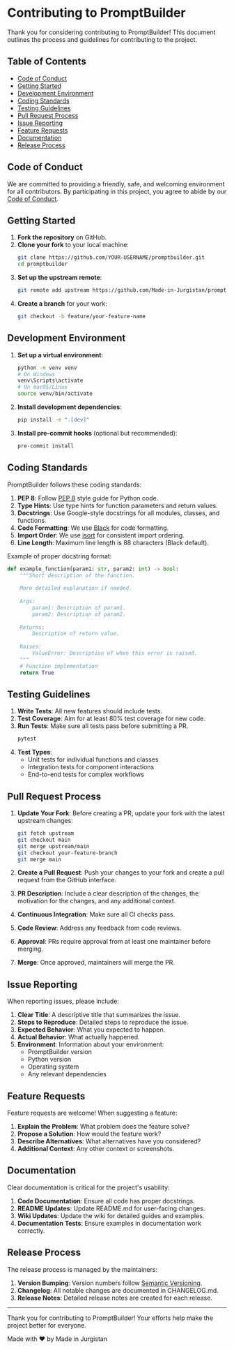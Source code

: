 # Contributing to PromptBuilder

Thank you for considering contributing to PromptBuilder! This document outlines the process and guidelines for contributing to the project.

## Table of Contents

- [Code of Conduct](#code-of-conduct)
- [Getting Started](#getting-started)
- [Development Environment](#development-environment)
- [Coding Standards](#coding-standards)
- [Testing Guidelines](#testing-guidelines)
- [Pull Request Process](#pull-request-process)
- [Issue Reporting](#issue-reporting)
- [Feature Requests](#feature-requests)
- [Documentation](#documentation)
- [Release Process](#release-process)

## Code of Conduct

We are committed to providing a friendly, safe, and welcoming environment for all contributors. By participating in this project, you agree to abide by our [Code of Conduct](CODE_OF_CONDUCT.md).

## Getting Started

1. **Fork the repository** on GitHub.
2. **Clone your fork** to your local machine:
   ```bash
   git clone https://github.com/YOUR-USERNAME/promptbuilder.git
   cd promptbuilder
   ```
3. **Set up the upstream remote**:
   ```bash
   git remote add upstream https://github.com/Made-in-Jurgistan/promptbuilder.git
   ```
4. **Create a branch** for your work:
   ```bash
   git checkout -b feature/your-feature-name
   ```

## Development Environment

1. **Set up a virtual environment**:
   ```bash
   python -m venv venv
   # On Windows
   venv\Scripts\activate
   # On macOS/Linux
   source venv/bin/activate
   ```

2. **Install development dependencies**:
   ```bash
   pip install -e ".[dev]"
   ```

3. **Install pre-commit hooks** (optional but recommended):
   ```bash
   pre-commit install
   ```

## Coding Standards

PromptBuilder follows these coding standards:

1. **PEP 8**: Follow [PEP 8](https://www.python.org/dev/peps/pep-0008/) style guide for Python code.
2. **Type Hints**: Use type hints for function parameters and return values.
3. **Docstrings**: Use Google-style docstrings for all modules, classes, and functions.
4. **Code Formatting**: We use [Black](https://black.readthedocs.io/) for code formatting.
5. **Import Order**: We use [isort](https://pycqa.github.io/isort/) for consistent import ordering.
6. **Line Length**: Maximum line length is 88 characters (Black default).

Example of proper docstring format:

```python
def example_function(param1: str, param2: int) -> bool:
    """Short description of the function.
    
    More detailed explanation if needed.
    
    Args:
        param1: Description of param1.
        param2: Description of param2.
        
    Returns:
        Description of return value.
        
    Raises:
        ValueError: Description of when this error is raised.
    """
    # Function implementation
    return True
```

## Testing Guidelines

1. **Write Tests**: All new features should include tests.
2. **Test Coverage**: Aim for at least 80% test coverage for new code.
3. **Run Tests**: Make sure all tests pass before submitting a PR.
   ```bash
   pytest
   ```
4. **Test Types**:
   - Unit tests for individual functions and classes
   - Integration tests for component interactions
   - End-to-end tests for complex workflows

## Pull Request Process

1. **Update Your Fork**: Before creating a PR, update your fork with the latest upstream changes:
   ```bash
   git fetch upstream
   git checkout main
   git merge upstream/main
   git checkout your-feature-branch
   git merge main
   ```

2. **Create a Pull Request**: Push your changes to your fork and create a pull request from the GitHub interface.

3. **PR Description**: Include a clear description of the changes, the motivation for the changes, and any additional context.

4. **Continuous Integration**: Make sure all CI checks pass.

5. **Code Review**: Address any feedback from code reviews.

6. **Approval**: PRs require approval from at least one maintainer before merging.

7. **Merge**: Once approved, maintainers will merge the PR.

## Issue Reporting

When reporting issues, please include:

1. **Clear Title**: A descriptive title that summarizes the issue.
2. **Steps to Reproduce**: Detailed steps to reproduce the issue.
3. **Expected Behavior**: What you expected to happen.
4. **Actual Behavior**: What actually happened.
5. **Environment**: Information about your environment:
   - PromptBuilder version
   - Python version
   - Operating system
   - Any relevant dependencies

## Feature Requests

Feature requests are welcome! When suggesting a feature:

1. **Explain the Problem**: What problem does the feature solve?
2. **Propose a Solution**: How would the feature work?
3. **Describe Alternatives**: What alternatives have you considered?
4. **Additional Context**: Any other context or screenshots.

## Documentation

Clear documentation is critical for the project's usability:

1. **Code Documentation**: Ensure all code has proper docstrings.
2. **README Updates**: Update README.md for user-facing changes.
3. **Wiki Updates**: Update the wiki for detailed guides and examples.
4. **Documentation Tests**: Ensure examples in documentation work correctly.

## Release Process

The release process is managed by the maintainers:

1. **Version Bumping**: Version numbers follow [Semantic Versioning](https://semver.org/).
2. **Changelog**: All notable changes are documented in CHANGELOG.md.
3. **Release Notes**: Detailed release notes are created for each release.

---

Thank you for contributing to PromptBuilder! Your efforts help make the project better for everyone.

Made with ❤️ by Made in Jurgistan 
